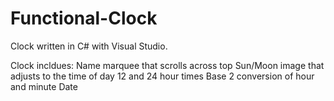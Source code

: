 # Functional-Clock
Clock written in C# with Visual Studio.

Clock incldues:
Name marquee that scrolls across top
Sun/Moon image that adjusts to the time of day
12 and 24 hour times
Base 2 conversion of hour and minute
Date
